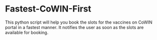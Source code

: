 # Fastest-CoWIN-First
This python script will help you book the slots for the vaccines on CoWIN portal in a fastest manner. It notifies the user as soon as the slots are available for booking.
